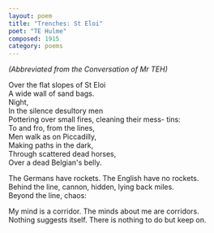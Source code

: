 ```yaml
---
layout: poem
title: "Trenches: St Eloi"
poet: "TE Hulme"
composed: 1915
category: poems
---
```

<p>
<div class="ll"><i>(Abbreviated from the Conversation of Mr TEH)</i></div> 
</p>

<p>
<div class="ll">Over the flat slopes of St Eloi</div>
<div class="ll">A wide wall of sand bags.</div>
<div class="ll">Night,</div>
<div class="ll">In the silence desultory men</div>
<div class="ll">Pottering over small fires, cleaning their mess- tins:</div>
<div class="ll">To and fro, from the lines,</div>
<div class="ll">Men walk as on Piccadilly,</div>
<div class="ll">Making paths in the dark,</div>
<div class="ll">Through scattered dead horses,</div>
<div class="ll">Over a dead Belgian's belly.</div>
</p>
<p>
<div class="ll">The Germans have rockets. The English have no rockets.</div>
<div class="ll">Behind the line, cannon, hidden, lying back miles.</div>
<div class="ll">Beyond the line, chaos:</div>
</p>
<p>
<div class="ll">My mind is a corridor. The minds about me are corridors.</div>
<div class="ll">Nothing suggests itself. There is nothing to do but keep on.</div>
</p>